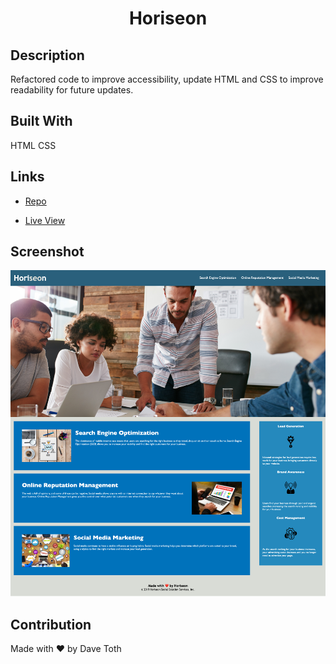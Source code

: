 <h1 align="center">Horiseon</h1>

## Description

Refactored code to improve accessibility, update HTML and CSS to improve readability for future updates.

## Built With

HTML
CSS

## Links

- [Repo](https://davetoth77.github.io/challenge-one/)

- [Live View](https://davetoth77.github.io/challenge-one/)

## Screenshot

<img src="./assets/images/Horiseon-Social-Solution-Services.png">

## Contribution
Made with ❤️ by Dave Toth
